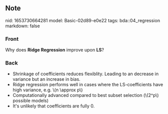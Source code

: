 ## Note
nid: 1653730664281
model: Basic-02d89-e0e22
tags: bda::04_regression
markdown: false

### Front
Why does <b>Ridge Regression</b> improve upon <b>LS</b>?

### Back
<ul>
  <li>Shrinkage of coefficients reduces flexiblity. Leading to an
  decrease in variance but an increase in bias.
  <li>Ridge regression performs well in cases where the
  LS-coefficients have high variance, e.g. \(n \approx p\)
  <li>Computationally advanced compared to best subset selection
  (\(2^p\) possible models)
  <li>It's unlikely that coefficients are fully 0.
</ul>
